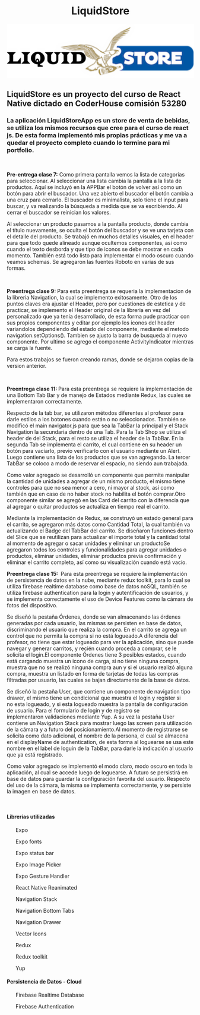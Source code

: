 <h1 align="center" id="title">LiquidStore</h1>

<p align="center"><img src="https://raw.githubusercontent.com/juanPabloSarobe/react-47225/main/src/assets/img/liquidStoreLogo.png" alt="project-image"></p>

<h2 id="description">LiquidStore es un proyecto del curso de React Native dictado en CoderHouse comisión 53280</h2>

 <h3>  La aplicación LiquidStoreApp es un store de venta de bebidas, se utiliza los mismos recursos que cree para el curso de react js.
De esta forma implementó mis propias prácticas y me va a quedar el proyecto completo cuando lo termine para mi portfolio.
</h3>
<br>

<p ><strong> Pre-entrega clase 7:</strong> Como primera pantalla vemos la lista de categorías para seleccionar. Al seleccionar una lista cambia la pantalla a la lista de productos. Aquí se incluyó en la APPBar el botón de volver así como un botón para abrir el buscador.
Una vez abierto el buscador el botón cambia a una cruz para cerrarlo.
El buscador es minimalista, solo tiene el input para buscar, y va realizando la búsqueda a medida que se va escribiendo. Al cerrar el buscador se reinician los valores.

Al seleccionar un producto pasamos a la pantalla producto, donde cambia el título nuevamente, se oculta el botón del buscador y se ve una tarjeta con el detalle del producto.
Se trabajó en muchos detalles visuales, en el header para que todo quede alineado aunque ocultemos componentes, así como cuando el texto desborda y que tipo de iconos se debe mostrar en cada momento. También está todo listo para implementar el modo oscuro cuando veamos schemas.
Se agregaron las fuentes Roboto en varias de sus formas.</p>
<br>

<p><strong> Preentrega clase 9: </strong>Para esta preentrega se requeria la implementacion de la libreria Navigation, la cual se implemento exitosamente. Otro de los puntos claves era ajustar el Header, pero por cuestiones de estetica y de practicar, se implemento el Header original de la libreria en vez del personalizado que ya tenia desarrollado, de esta forma pude practicar con sus propios componentes y editar por ejemplo los iconos del header variandolos dependiendo del estado del componente, mediante el metodo navigation.setOptions().
Tambien se ajusto la barra de busqueda al nuevo componente.
Por ultimo se agrego el componente ActivityIndicator mientras se carga la fuente.

Para estos trabajos se fueron creando ramas, donde se dejaron copias de la version anterior.

</p>
<br>

<p><strong> Preentrega clase 11: </strong> Para esta preentrega se requiere la implementación de una Bottom Tab Bar y de manejo de Estados mediante Redux, las cuales se implementaron correctamente.

Respecto de la tab bar, se utilizaron métodos diferentes al profesor para darle estilos a los botones cuando están o no seleccionados. También se modificó el main navigator.js para que sea la TabBar la principal y el Stack Navigation la secundaria dentro de una Tab. Para la Tab Shop se utiliza el header de del Stack, para el resto se utiliza el header de la TabBar.
En la segunda Tab se implementa el carrito, el cual contiene en su header un botón para vaciarlo, previo verificarlo con el usuario mediante un Alert.
Luego contiene una lista de los productos que se van agregando.
La tercer TabBar se coloco a modo de reservar el espacio, no siendo aun trabajada.

Como valor agregado se desarrolló un componente que permite manipular la cantidad de unidades a agregar de un mismo producto, el mismo tiene controles para que no sea menor a cero, ni mayor al stock, así como también que en caso de no haber stock no habilita el botón comprar.Otro componente similar se agregó en las Card del carrito con la diferencia que al agregar o quitar productos se actualiza en tiempo real el carrito.

Mediante la implementación de Redux, se construyó un estado general para el carrito, se agregaron más datos como Cantidad Total, la cual también va actualizando el Badge del TabBar del carrito.
Se diseñaron funciones dentro del Slice que se reutilizan para actualizar el importe total y la cantidad total al momento de agregar o sacar unidades y eliminar un productoSe agregaron todos los controles y funcionalidades para agregar unidades o productos, eliminar unidades, eliminar productos previa confirmación y eliminar el carrito completo, así como su visualización cuando está vacío.

</p>

<p><strong> Preentrega clase 15: </strong> Para esta preentrega se requiere la implementación de persistencia de datos en la nube, mediante redux toolkit, para lo cual se utiliza firebase realtime database como base de datos noSQL, también se utiliza firebase authentication para la login y autentificación de usuarios, y se implementa correctamente el uso de Device Features como la cámara de fotos del dispositivo.

Se diseñó la pestaña Órdenes, donde se van almacenando las órdenes generadas por cada usuario, las mismas se persisten en base de datos, discriminando el usuario que realiza la compra. En el carrito se agrega un control que no permita la compra si no está logueado.A diferencia del profesor, no tiene que estar logueado para ver la aplicación, sino que puede navegar y generar carritos, y recién cuando proceda a comprar, se le solicita el login.El componente Órdenes tiene 3 posibles estados, cuando está cargando muestra un icono de carga, si no tiene ninguna compra, muestra que no se realizó ninguna compra aun y si el usuario realizó alguna compra, muestra un listado en forma de tarjetas de todas las compras filtradas por usuario, las cuales se bajan directamente de la base de datos.

Se diseñó la pestaña User, que contiene un componente de navigation tipo drawer, el mismo tiene un condicional que muestra el login y register si no esta logueado, y si esta logueado muestra la pantalla de configuración de usuario. Para el formulario de login y de registro se implementaron validaciones mediante Yup. A su vez la pestaña User contiene un Navigation Stack para mostrar luego las screen para utilización de la cámara y a futuro del posicionamiento.Al momento de registrarse se solicita como dato adicional, el nombre de la persona, el cual se almacena en el displayName de authentication, de esta forma al loguearse se usa este nombre en el label de loguin de la TabBar, para darle la indicación al usuario que ya está registrado.

Como valor agregado se implementó el modo claro, modo oscuro en toda la aplicación, al cual se accede luego de loguearse. A futuro se persistirá en base de datos para guardar la configuración favorita del usuario.
Respecto del uso de la cámara, la misma se implementa correctamente, y se persiste la imagen en base de datos.

</p>
<br>

<h4>Librerias utilizadas </h4> 
<ul>Expo </ul>
<ul>Expo fonts </ul>
<ul>Expo status bar </ul>
<ul>Expo Image Picker </ul>
<ul>Expo Gesture Handler </ul>
<ul>React Native Reanimated </ul>
<ul>Navigation Stack</ul>
<ul>Navigation Bottom Tabs</ul>
<ul>Navigation Drawer</ul>
<ul>Vector Icons </ul>
<ul>Redux </ul>
<ul>Redux toolkit </ul>
<ul>Yup </ul>

<h4>Persistencia de Datos - Cloud </h4> 
<ul>Firebase Realtime Database </ul>
<ul>Firebase Authentication </ul>

